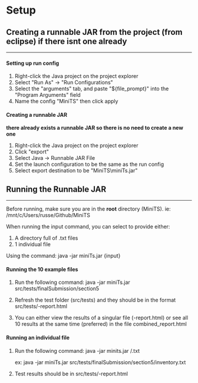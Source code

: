 # Setup

## Creating a runnable JAR from the project (from eclipse) if there isnt one already
------------------------------------------------------------------------------------
#### Setting up run config
1. Right-click the Java project on the project explorer
2. Select "Run As" -> "Run Configurations"
3. Select the "arguments" tab, and paste "${file_prompt}" into the "Program Arguments" field
4. Name the config "MiniTS" then click apply

#### Creating a runnable JAR
**there already exists a runnable JAR so there is no need to create a new one**
1. Right-click the Java project on the project explorer
2. Click "export"
3. Select Java -> Runnable JAR File
4. Set the launch configuration to be the same as the run config
5. Select export destination to be "MiniTS\miniTs.jar"

## Running the Runnable JAR
---------------------------
Before running, make sure you are in the **root** directory (MiniTS).
	ie: /mnt/c/Users/russe/Github/MiniTS
	
When running the input command, you can select to provide either:
1. A directory full of .txt files 
2. 1 individual file

Using the command: java -jar miniTs.jar {input}

#### Running the 10 example files
1. Run the following command:
	java -jar miniTs.jar src/tests/finalSubmission/section5
	
2. Refresh the test folder (src/tests) and they should be in the format
	src/tests/<filename>-report.html

3. You can either view the results of a singular file (<filename>-report.html)
	or see all 10 results at the same time (preferred) in the file
	combined_report.html

#### Running an individual file
1. Run the following command:
	java -jar minits.jar <filepath>/<filename>.txt
	
	ex: java -jar miniTs.jar src/tests/finalSubmission/section5/inventory.txt
	
2. Test results should be in src/tests/<filename>-report.html
